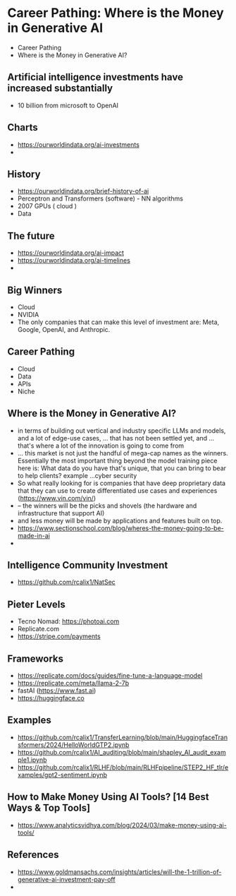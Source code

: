 # Career Pathing: Where is the Money in Generative AI

* Career Pathing
* Where is the Money in Generative AI?

## Artificial intelligence investments have increased substantially

* 10 billion from microsoft to OpenAI 


## Charts

* https://ourworldindata.org/ai-investments
* 

## History

* https://ourworldindata.org/brief-history-of-ai
* Perceptron and Transformers (software) - NN algorithms
* 2007 GPUs ( cloud )
* Data 

## The future

* https://ourworldindata.org/ai-impact
* https://ourworldindata.org/ai-timelines
* 

## Big Winners

* Cloud
* NVIDIA
* The only companies that can make this level of investment are: Meta, Google, OpenAI, and Anthropic.


## Career Pathing

* Cloud
* Data
* APIs
* Niche
  
## Where is the Money in Generative AI?

* in terms of building out vertical and industry specific LLMs and models, and a lot of edge-use cases, ... that has not been settled yet, and ... that's where a lot of the innovation is going to come from
* ... this market is not just the handful of mega-cap names as the winners. Essentially the most important thing beyond the model training piece here is: What data do you have that's unique, that you can bring to bear to help clients? example ...cyber security
* So what really looking for is companies that have deep proprietary data that they can use to create differentiated use cases and experiences (https://www.vin.com/vin/)
* – the winners will be the picks and shovels (the hardware and infrastructure that support AI)
* and less money will be made by applications and features built on top.
* https://www.sectionschool.com/blog/wheres-the-money-going-to-be-made-in-ai
* 

## Intelligence Community Investment

* https://github.com/rcalix1/NatSec

## Pieter Levels

* Tecno Nomad: https://photoai.com
* Replicate.com
* https://stripe.com/payments

## Frameworks

* https://replicate.com/docs/guides/fine-tune-a-language-model
* https://replicate.com/meta/llama-2-7b
* fastAI (https://www.fast.ai)
* https://huggingface.co

## Examples

* https://github.com/rcalix1/TransferLearning/blob/main/HuggingfaceTransformers/2024/HelloWorldGTP2.ipynb
* https://github.com/rcalix1/AI_auditing/blob/main/shapley_AI_audit_example1.ipynb
* https://github.com/rcalix1/RLHF/blob/main/RLHFpipeline/STEP2_HF_tlr/examples/gpt2-sentiment.ipynb

## How to Make Money Using AI Tools? [14 Best Ways & Top Tools]

* https://www.analyticsvidhya.com/blog/2024/03/make-money-using-ai-tools/

## References

* https://www.goldmansachs.com/insights/articles/will-the-1-trillion-of-generative-ai-investment-pay-off
* 
